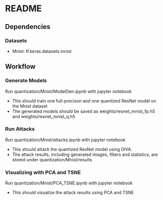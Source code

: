 # README

## Dependencies

### Datasets

- Mnist: tf.keras.datasets.mnist

## Workflow

### Generate Models

Run quantization/Mnist/ModelGen.ipynb with jupyter notebook

- This should train one full-precison and one quantized ResNet model on the Mnist dataset
- The generated models should be saved as weights/resnet_mnist_fp.h5 and weights/resnet_mnist_q.h5

### Run Attacks

Run quantization/Mnist/attacks.ipynb with jupyter notebook

- This should attack the quantized ResNet model using DIVA.
- The attack results, including generated images, filters and statistics, are stored under quantization/Mnist/results

### Visualizing with PCA and TSNE

Run quantization/Mnist/PCA_TSNE.ipynb with jupyter notebook

- This should visualize the attack results using PCA and TSNE